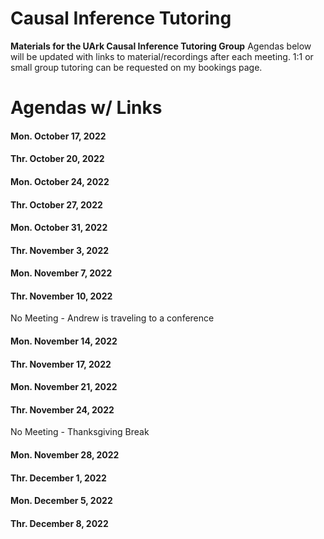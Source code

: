 # Causal Inference Tutoring
**Materials for the UArk Causal Inference Tutoring Group**
Agendas below will be updated with links to material/recordings after each meeting.
1:1 or small group tutoring can be requested on my bookings page.

# Agendas w/ Links
#### Mon. October 17, 2022

#### Thr. October 20, 2022
#### Mon. October 24, 2022
#### Thr. October 27, 2022
#### Mon. October 31, 2022
#### Thr. November 3, 2022
#### Mon. November 7, 2022
#### Thr. November 10, 2022
No Meeting - Andrew is traveling to a conference  

#### Mon. November 14, 2022
#### Thr. November 17, 2022
#### Mon. November 21, 2022
#### Thr. November 24, 2022
No Meeting - Thanksgiving Break  

#### Mon. November 28, 2022
#### Thr. December 1, 2022
#### Mon. December 5, 2022
#### Thr. December 8, 2022
